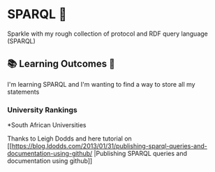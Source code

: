 # SPARQL 👋 
Sparkle with my rough collection of protocol and RDF query language (SPARQL)

## 📚 Learning Outcomes 🎯

I'm learning SPARQL and I'm wanting to find a way to store all my statements 

### University Rankings
*South African Universities

Thanks to Leigh Dodds and here tutorial on [[https://blog.ldodds.com/2013/01/31/publishing-sparql-queries-and-documentation-using-github/ |Publishing SPARQL queries and documentation using github]]
